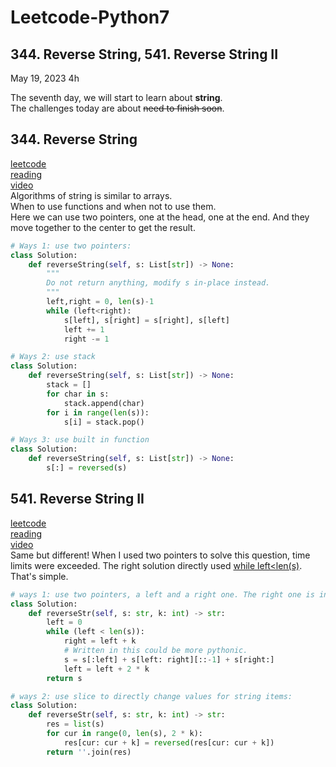 # Leetcode-Python7
## 344. Reverse String, 541. Reverse String II

May 19, 2023  4h

The seventh day, we will start to learn about **string**.\
The challenges today are about ~~need to finish soon~~.

## 344. Reverse String
[leetcode](https://leetcode.com/problems/reverse-string/)\
[reading](https://github.com/youngyangyang04/leetcode-master/blob/master/problems/0344.%E5%8F%8D%E8%BD%AC%E5%AD%97%E7%AC%A6%E4%B8%B2.md)\
[video](https://www.bilibili.com/video/BV1fV4y17748/?spm_id_from=pageDriver&vd_source=63f26efad0d35bcbb0de794512ac21f3)\
Algorithms of string is similar to arrays.\
When to use functions and when not to use them.\
Here we can use two pointers, one at the head, one at the end. And they move together to the center to get the result.
```python
# Ways 1: use two pointers:
class Solution:
    def reverseString(self, s: List[str]) -> None:
        """
        Do not return anything, modify s in-place instead.
        """
        left,right = 0, len(s)-1
        while (left<right):
            s[left], s[right] = s[right], s[left]
            left += 1
            right -= 1
```
```python
# Ways 2: use stack
class Solution:
    def reverseString(self, s: List[str]) -> None:
        stack = []
        for char in s:
            stack.append(char)
        for i in range(len(s)):
            s[i] = stack.pop()
```
```python
# Ways 3: use built in function
class Solution:
    def reverseString(self, s: List[str]) -> None:
        s[:] = reversed(s)
```

## 541. Reverse String II
[leetcode](https://leetcode.com/problems/reverse-string-ii/description/)\
[reading](https://github.com/youngyangyang04/leetcode-master/blob/master/problems/0541.%E5%8F%8D%E8%BD%AC%E5%AD%97%E7%AC%A6%E4%B8%B2II.md)\
[video](https://www.bilibili.com/video/BV1dT411j7NN/?spm_id_from=333.788&vd_source=63f26efad0d35bcbb0de794512ac21f3)\
Same but different! When I used two pointers to solve this question, time limits were exceeded. The right solution directly used <ins>while left<len(s)</ins>. That's simple. 
```python
# ways 1: use two pointers, a left and a right one. The right one is inside the left one's loop:
class Solution:
    def reverseStr(self, s: str, k: int) -> str:
        left = 0
        while (left < len(s)):
            right = left + k
            # Written in this could be more pythonic.
            s = s[:left] + s[left: right][::-1] + s[right:]
            left = left + 2 * k
        return s
```
```python
# ways 2: use slice to directly change values for string items:
class Solution:
    def reverseStr(self, s: str, k: int) -> str:
        res = list(s)
        for cur in range(0, len(s), 2 * k):
            res[cur: cur + k] = reversed(res[cur: cur + k])
        return ''.join(res)
```





